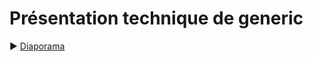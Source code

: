 # Présentation technique de generic

:arrow_forward: [Diaporama](https://philippe-clement.github.io/presentation_domaine_stat_indus/)